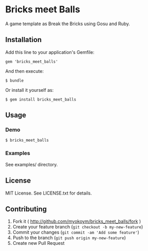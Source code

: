 # Bricks meet Balls

A game template as Break the Bricks using Gosu and Ruby.

## Installation

Add this line to your application's Gemfile:

    gem 'bricks_meet_balls'

And then execute:

    $ bundle

Or install it yourself as:

    $ gem install bricks_meet_balls

## Usage

### Demo

    $ bricks_meet_balls

### Examples

See examples/ directory.

## License

MIT License. See LICENSE.txt for details.

## Contributing

1. Fork it ( http://github.com/myokoym/bricks_meet_balls/fork )
2. Create your feature branch (`git checkout -b my-new-feature`)
3. Commit your changes (`git commit -am 'Add some feature'`)
4. Push to the branch (`git push origin my-new-feature`)
5. Create new Pull Request
